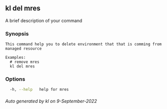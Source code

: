 ## kl del mres

A brief description of your command

### Synopsis

```
This command help you to delete environment that that is comming from managed resource

Examples:
  # remove mres
  kl del mres

```

### Options

```bash
  -h, --help   help for mres
```



###### Auto generated by kl on 9-September-2022
